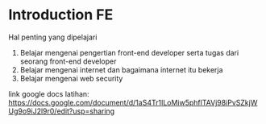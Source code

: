 # Introduction FE

Hal penting yang dipelajari

1. Belajar mengenai pengertian front-end developer serta tugas dari seorang front-end developer
2. Belajar mengenai internet dan bagaimana internet itu bekerja
3. Belajar mengenai web security

link google docs latihan:
https://docs.google.com/document/d/1aS4Tr1ILoMiw5phflTAVj98iPvSZkjWUg9o9iJ2l9r0/edit?usp=sharing

